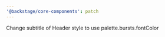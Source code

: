 ```yaml
---
'@backstage/core-components': patch
---
```


Change subtitle of Header style to use palette.bursts.fontColor
